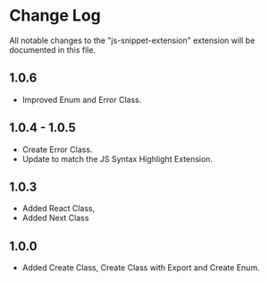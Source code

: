 # Change Log

All notable changes to the "js-snippet-extension" extension will be documented in this file.

## 1.0.6

- Improved Enum and Error Class.

## 1.0.4 - 1.0.5

- Create Error Class.
- Update to match the JS Syntax Highlight Extension.

## 1.0.3 

- Added React Class,
- Added Next Class

## 1.0.0

- Added Create Class, Create Class with Export and Create Enum.

